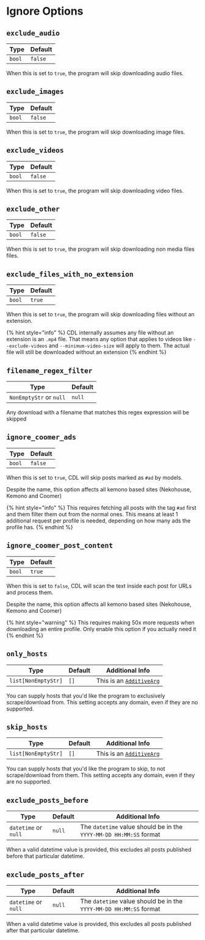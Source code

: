 # Ignore Options

## `exclude_audio`

| Type   | Default |
| ------ | ------- |
| `bool` | `false` |

When this is set to `true`, the program will skip downloading audio files.

## `exclude_images`

| Type   | Default |
| ------ | ------- |
| `bool` | `false` |

When this is set to `true`, the program will skip downloading image files.

## `exclude_videos`

| Type   | Default |
| ------ | ------- |
| `bool` | `false` |

When this is set to `true`, the program will skip downloading video files.

## `exclude_other`

| Type   | Default |
| ------ | ------- |
| `bool` | `false` |

When this is set to `true`, the program will skip downloading non media files files.

## `exclude_files_with_no_extension`

| Type                | Default  |
|---------------------|----------|
| `bool`              | `true`   |

When this is set to `true`, the program will skip downloading files without an extension.

{% hint style="info" %}
CDL internally assumes any file without an extension is an `.mp4` file. That means any option that applies to videos like `--exclude-videos` and `--minimum-video-size` will apply to them. The actual file will still be downloaded without an extension
{% endhint %}

## `filename_regex_filter`

| Type                    | Default |
| ----------------------- | ------- |
| `NonEmptyStr` or `null` | `null`  |

Any download with a filename that matches this regex expression will be skipped

## `ignore_coomer_ads`

| Type   | Default |
| ------ | ------- |
| `bool` | `false` |

When this is set to `true`, CDL will skip posts marked as `#ad` by models.

Despite the name, this option affects all kemono based sites (Nekohouse, Kemono and Coomer)

{% hint style="info" %}
This requires fetching all posts with the tag `#ad` first and them filter them out from the normal ones.
This means at least 1 additional request per profile is needed, depending on how many ads the profile has.
{% endhint %}

## `ignore_coomer_post_content`

| Type   | Default |
| ------ | ------- |
| `bool` | `true` |

When this is set to `false`, CDL will scan the text inside each post for URLs and process them.

Despite the name, this option affects all kemono based sites (Nekohouse, Kemono and Coomer)

{% hint style="warning" %}
This requires making 50x more requests when downloading an entire profile. Only enable this option if you actually need it
{% endhint %}

## `only_hosts`

| Type                | Default | Additional Info                                                     |
| ------------------- | ------- | ------------------------------------------------------------------- |
| `list[NonEmptyStr]` | `[]`    | This is an [`AdditiveArg`](../special_setting_types.md#additiveargs) |

You can supply hosts that you'd like the program to exclusively scrape/download from. This setting accepts any domain, even if they are no supported.

## `skip_hosts`

| Type                | Default | Additional Info                                                      |
| ------------------- | ------- | -------------------------------------------------------------------- |
| `list[NonEmptyStr]` | `[]`    | This is an [`AdditiveArg`](../special_setting_types.md#additiveargs) |

You can supply hosts that you'd like the program to skip, to not scrape/download from them. This setting accepts any domain, even if they are no supported.

## `exclude_posts_before`

| Type                 | Default | Additional Info                                                    |
| -------------------- | ------- | ------------------------------------------------------------------ |
| `datetime` or `null` | `null`  | The `datetime` value should be in the `YYYY-MM-DD HH:MM:SS` format |

When a valid datetime value is provided, this excludes all posts published before that particular datetime.

## `exclude_posts_after`

| Type                 | Default | Additional Info                                                    |
| -------------------- | ------- | ------------------------------------------------------------------ |
| `datetime` or `null` | `null`  | The `datetime` value should be in the `YYYY-MM-DD HH:MM:SS` format |

When a valid datetime value is provided, this excludes all posts published after that particular datetime.
